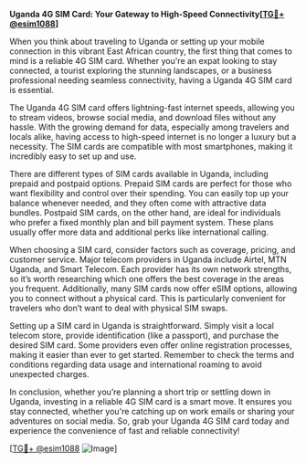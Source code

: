 **Uganda 4G SIM Card: Your Gateway to High-Speed Connectivity[[TG💪+ @esim1088](https://t.me/s/esim1088)]**

When you think about traveling to Uganda or setting up your mobile connection in this vibrant East African country, the first thing that comes to mind is a reliable 4G SIM card. Whether you're an expat looking to stay connected, a tourist exploring the stunning landscapes, or a business professional needing seamless connectivity, having a Uganda 4G SIM card is essential.

The Uganda 4G SIM card offers lightning-fast internet speeds, allowing you to stream videos, browse social media, and download files without any hassle. With the growing demand for data, especially among travelers and locals alike, having access to high-speed internet is no longer a luxury but a necessity. The SIM cards are compatible with most smartphones, making it incredibly easy to set up and use. 

There are different types of SIM cards available in Uganda, including prepaid and postpaid options. Prepaid SIM cards are perfect for those who want flexibility and control over their spending. You can easily top up your balance whenever needed, and they often come with attractive data bundles. Postpaid SIM cards, on the other hand, are ideal for individuals who prefer a fixed monthly plan and bill payment system. These plans usually offer more data and additional perks like international calling.

When choosing a SIM card, consider factors such as coverage, pricing, and customer service. Major telecom providers in Uganda include Airtel, MTN Uganda, and Smart Telecom. Each provider has its own network strengths, so it’s worth researching which one offers the best coverage in the areas you frequent. Additionally, many SIM cards now offer eSIM options, allowing you to connect without a physical card. This is particularly convenient for travelers who don’t want to deal with physical SIM swaps.

Setting up a SIM card in Uganda is straightforward. Simply visit a local telecom store, provide identification (like a passport), and purchase the desired SIM card. Some providers even offer online registration processes, making it easier than ever to get started. Remember to check the terms and conditions regarding data usage and international roaming to avoid unexpected charges.

In conclusion, whether you’re planning a short trip or settling down in Uganda, investing in a reliable 4G SIM card is a smart move. It ensures you stay connected, whether you're catching up on work emails or sharing your adventures on social media. So, grab your Uganda 4G SIM card today and experience the convenience of fast and reliable connectivity!

[[TG💪+ @esim1088](https://t.me/s/esim1088) ![Image](https://i.postimg.cc/Y0z9fWf4/image.png)]